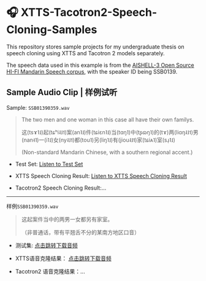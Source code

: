 # 🎧 XTTS-Tacotron2-Speech-Cloning-Samples
This repository stores sample projects for my undergraduate thesis on speech cloning using XTTS and Tacotron 2 models separately.

The speech data used in this example is from the [AISHELL-3 Open Source HI-FI Mandarin Speech corpus](https://www.aishelltech.com/aishell_3), with the speaker ID being SSB0139.

## Sample Audio Clip | 样例试听

Sample: `SSB01390359.wav`

> The two men and one woman in this case all have their own familys. 
> 
> 这(tsɤ˥˩)起(tɕʰi˨˩˦)案(an˥˩)件(tɕiɛn˥˩)当(tɑŋ˥)中(tʂɷŋ˥)的(tɤ)两(liɑŋ˨˩˦)男(nan˧˥)一(i˥˩)女(ny˨˩˦)都(tou˥)另(liŋ˥˩)有(jiou˨˩˦)家(tɕiᴀ˥)室(sɹ̩˥˩)
> 
> (Non-standard Mandarin Chinese, with a southern regional accent.)

- Test Set:
[Listen to Test Set](https://github.com/HuangxinDong/XTTS-Tacotron2-Speech-Cloning-Samples/blob/main/test_sample/SSB0139/SSB01390359.wav)

- XTTS Speech Cloning Result:
[Listen to XTTS Speech Cloning Result](https://github.com/HuangxinDong/XTTS-Tacotron2-Speech-Cloning-Samples/blob/main/voice_cloning_samples/XTTS/SSB01390359.wav)

- Tacotron2 Speech Cloning Result:...

---

样例`SSB01390359.wav`

> 这起案件当中的两男一女都另有家室。
> 
> （非普通话，带有平翘舌不分的某南方地区口音）

- 测试集:
[点击跳转下载音频](https://github.com/HuangxinDong/XTTS-Tacotron2-Speech-Cloning-Samples/blob/main/test_sample/SSB0139/SSB01390359.wav)


- XTTS语音克隆结果：
[点击跳转下载音频](https://github.com/HuangxinDong/XTTS-Tacotron2-Speech-Cloning-Samples/blob/main/voice_cloning_samples/XTTS/SSB01390359.wav)


- Tacotron2 语音克隆结果：...
